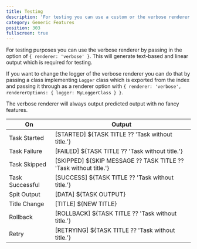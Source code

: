```yaml
---
title: Testing
description: 'For testing you can use a custom or the verbose renderer.'
category: Generic Features
position: 303
fullscreen: true
---
```


For testing purposes you can use the verbose renderer by passing in the option of `{ renderer: 'verbose' }`. This will generate text-based and linear output which is required for testing.

If you want to change the logger of the verbose renderer you can do that by passing a class implementing `Logger` class which is exported from the index and passing it through as a renderer option with `{ renderer: 'verbose', rendererOptions: { logger: MyLoggerClass } }`.

The verbose renderer will always output predicted output with no fancy features.

| On              | Output                                                              |
| --------------- | ------------------------------------------------------------------- |
| Task Started    | \[STARTED\] \${TASK TITLE ?? 'Task without title.'}                 |
| Task Failure    | \[FAILED\] \${TASK TITLE ?? 'Task without title.'}                  |
| Task Skipped    | \[SKIPPED\] \${SKIP MESSAGE ?? TASK TITLE ?? 'Task without title.'} |
| Task Successful | \[SUCCESS\] \${TASK TITLE ?? 'Task without title.'}                 |
| Spit Output     | \[DATA\] \${TASK OUTPUT}                                            |
| Title Change    | \[TITLE\] \${NEW TITLE}                                             |
| Rollback        | \[ROLLBACK\] \${TASK TITLE ?? 'Task without title.'}                |
| Retry           | \[RETRYING\] \${TASK TITLE ?? 'Task without title.'}                |
